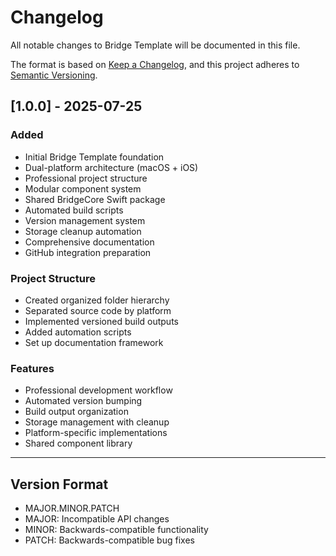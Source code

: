 # Changelog

All notable changes to Bridge Template will be documented in this file.

The format is based on [Keep a Changelog](https://keepachangelog.com/en/1.0.0/),
and this project adheres to [Semantic Versioning](https://semver.org/spec/v2.0.0.html).

## [1.0.0] - 2025-07-25

### Added
- Initial Bridge Template foundation
- Dual-platform architecture (macOS + iOS)
- Professional project structure
- Modular component system
- Shared BridgeCore Swift package
- Automated build scripts
- Version management system
- Storage cleanup automation
- Comprehensive documentation
- GitHub integration preparation

### Project Structure
- Created organized folder hierarchy
- Separated source code by platform
- Implemented versioned build outputs
- Added automation scripts
- Set up documentation framework

### Features
- Professional development workflow
- Automated version bumping
- Build output organization
- Storage management with cleanup
- Platform-specific implementations
- Shared component library

---

## Version Format
- MAJOR.MINOR.PATCH
- MAJOR: Incompatible API changes
- MINOR: Backwards-compatible functionality
- PATCH: Backwards-compatible bug fixes